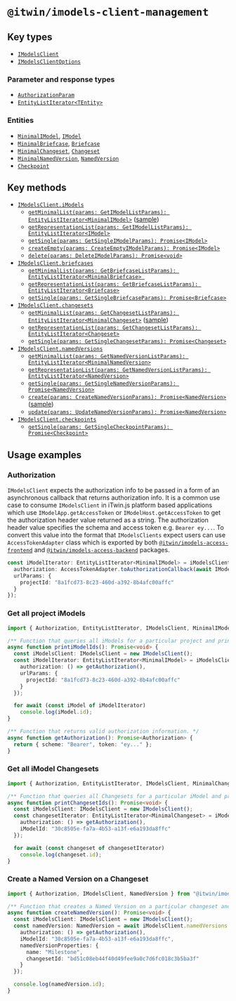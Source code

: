 # `@itwin/imodels-client-management`

## Key types
- [`IModelsClient`](../clients/imodels-client-management/src/IModelsClient.ts#L27)
- [`IModelsClientOptions`](../clients/imodels-client-management/src/IModelsClient.ts#L13)

### Parameter and response types
- [`AuthorizationParam`](../clients/imodels-client-management/src/base/interfaces/CommonInterfaces.ts#L38)
- [`EntityListIterator<TEntity>`](../clients/imodels-client-management/src/base/iterators/EntityListIterator.ts#L11)

### Entities
- [`MinimalIModel`](../clients/imodels-client-management/src/base/interfaces/apiEntities/IModelInterfaces.ts#L39), [`IModel`](../clients/imodels-client-management/src/base/interfaces/apiEntities/IModelInterfaces.ts#L47)
- [`MinimalBriefcase`](../clients/imodels-client-management/src/base/interfaces/apiEntities/BriefcaseInterfaces.ts#L8), [`Briefcase`](../clients/imodels-client-management/src/base/interfaces/apiEntities/BriefcaseInterfaces.ts#L15)
- [`MinimalChangeset`](../clients/imodels-client-management/src/base/interfaces/apiEntities/ChangesetInterfaces.ts#L61), [`Changeset`](../clients/imodels-client-management/src/base/interfaces/apiEntities/ChangesetInterfaces.ts#L87)
- [`MinimalNamedVersion`](../clients/imodels-client-management/src/base/interfaces/apiEntities/NamedVersionInterfaces.ts#L16), [`NamedVersion`](../clients/imodels-client-management/src/base/interfaces/apiEntities/NamedVersionInterfaces.ts#L34)
- [`Checkpoint`](../clients/imodels-client-management/src/base/interfaces/apiEntities/CheckpointInterfaces.ts#L38)

## Key methods
- [`IModelsClient.iModels`](../clients/imodels-client-management/src/IModelsClient.ts#L44)
  - [`getMinimalList(params: GetIModelListParams): EntityListIterator<MinimalIModel>`](../clients/imodels-client-management/src/operations/imodel/IModelOperations.ts#L17) ([sample](#get-all-project-imodels))
  - [`getRepresentationList(params: GetIModelListParams): EntityListIterator<IModel>`](../clients/imodels-client-management/src/operations/imodel/IModelOperations.ts#L33)
  - [`getSingle(params: GetSingleIModelParams): Promise<IModel>`](../clients/imodels-client-management/src/operations/imodel/IModelOperations.ts#L48)
  - [`createEmpty(params: CreateEmptyIModelParams): Promise<IModel>`](../clients/imodels-client-management/src/operations/imodel/IModelOperations.ts#L)
  - [`delete(params: DeleteIModelParams): Promise<void>`](../clients/imodels-client-management/src/operations/imodel/IModelOperations.ts#L)
- [`IModelsClient.briefcases`](../clients/imodels-client-management/src/IModelsClient.ts#L49)
  - [`getMinimalList(params: GetBriefcaseListParams): EntityListIterator<MinimalBriefcase> `](../clients/imodels-client-management/src/operations/briefcase/BriefcaseOperations.ts#L19)
  - [`getRepresentationList(params: GetBriefcaseListParams): EntityListIterator<Briefcase>`](../clients/imodels-client-management/src/operations/briefcase/BriefcaseOperations.ts#L36)
  - [`getSingle(params: GetSingleBriefcaseParams): Promise<Briefcase>`](../clients/imodels-client-management/src/operations/briefcase/BriefcaseOperations.ts#L52)
- [`IModelsClient.changesets`](../clients/imodels-client-management/src/IModelsClient.ts#L54)
  - [`getMinimalList(params: GetChangesetListParams): EntityListIterator<MinimalChangeset>`](../clients/imodels-client-management/src/operations/changeset/ChangesetOperations.ts#L30) ([sample](#get-all-imodel-changesets))
  - [`getRepresentationList(params: GetChangesetListParams): EntityListIterator<Changeset>`](../clients/imodels-client-management/src/operations/changeset/ChangesetOperations.ts#L48)
  - [`getSingle(params: GetSingleChangesetParams): Promise<Changeset>`](../clients/imodels-client-management/src/operations/changeset/ChangesetOperations.ts#L70)
- [`IModelsClient.namedVersions`](../clients/imodels-client-management/src/IModelsClient.ts#L59)
  - [`getMinimalList(params: GetNamedVersionListParams): EntityListIterator<MinimalNamedVersion>`](../clients/imodels-client-management/src/operations/named-version/NamedVersionOperations.ts#L19)
  - [`getRepresentationList(params: GetNamedVersionListParams): EntityListIterator<NamedVersion>`](../clients/imodels-client-management/src/operations/named-version/NamedVersionOperations.ts#L37)
  - [`getSingle(params: GetSingleNamedVersionParams): Promise<NamedVersion>`](../clients/imodels-client-management/src/operations/named-version/NamedVersionOperations.ts#L53)
  - [`create(params: CreateNamedVersionParams): Promise<NamedVersion>`](../clients/imodels-client-management/src/operations/named-version/NamedVersionOperations.ts#L68) ([sample](#create-a-named-version-on-a-changeset))
  - [`update(params: UpdateNamedVersionParams): Promise<NamedVersion>`](../clients/imodels-client-management/src/operations/named-version/NamedVersionOperations.ts#L85)
- [`IModelsClient.checkpoints`](../clients/imodels-client-management/src/IModelsClient.ts#L64)
  - [`getSingle(params: GetSingleCheckpointParams): Promise<Checkpoint>`](../clients/imodels-client-management/src/operations/checkpoint/CheckpointOperations.ts#L19)

## Usage examples

### Authorization

`IModelsClient` expects the authorization info to be passed in a form of an asynchronous callback that returns authorization info. It is a common use case to consume `IModelsClient` in iTwin.js platform based applications which use `IModelApp.getAccessToken` or `IModelHost.getAccessToken` to get the authorization header value returned as a string. The authorization header value specifies the schema and access token e.g. `Bearer ey...`. To convert this value into the format that `IModelsClients` expect users can use `AccessTokenAdapter` class which is exported by both [`@itwin/imodels-access-frontend`](../../itwin-platform-access/imodels-access-frontend/src/interface-adapters/AccessTokenAdapter.ts) and [`@itwin/imodels-access-backend`](../../itwin-platform-access/imodels-access-backend/src/interface-adapters/AccessTokenAdapter.ts) packages.
```typescript
const iModelIterator: EntityListIterator<MinimalIModel> = iModelsClient.iModels.getMinimalList({
  authorization: AccessTokenAdapter.toAuthorizationCallback(await IModelApp.getAccessToken()),
  urlParams: {
    projectId: "8a1fcd73-8c23-460d-a392-8b4afc00affc"
  }
});
```

### Get all project iModels
```typescript
import { Authorization, EntityListIterator, IModelsClient, MinimalIModel } from "@itwin/imodels-client-management";

/** Function that queries all iModels for a particular project and prints their ids to the console. */
async function printiModelIds(): Promise<void> {
  const iModelsClient: IModelsClient = new IModelsClient();
  const iModelIterator: EntityListIterator<MinimalIModel> = iModelsClient.iModels.getMinimalList({
    authorization: () => getAuthorization(),
    urlParams: {
      projectId: "8a1fcd73-8c23-460d-a392-8b4afc00affc"
    }
  });

  for await (const iModel of iModelIterator)
    console.log(iModel.id);
}

/** Function that returns valid authorization information. */
async function getAuthorization(): Promise<Authorization> {
  return { scheme: "Bearer", token: "ey..." };
}
```

### Get all iModel Changesets
```typescript
import { Authorization, EntityListIterator, IModelsClient, MinimalChangeset } from "@itwin/imodels-client-management";

/** Function that queries all Changesets for a particular iModel and prints their ids to the console. */
async function printChangesetIds(): Promise<void> {
  const iModelsClient: IModelsClient = new IModelsClient();
  const changesetIterator: EntityListIterator<MinimalChangeset> = iModelsClient.changesets.getMinimalList({
    authorization: () => getAuthorization(),
    iModelId: "30c8505e-fa7a-4b53-a13f-e6a193da8ffc"
  });

  for await (const changeset of changesetIterator)
    console.log(changeset.id);
}
```

### Create a Named Version on a Changeset
```typescript
import { Authorization, IModelsClient, NamedVersion } from "@itwin/imodels-client-management";

/** Function that creates a Named Version on a particular changeset and prints its id to the console. */
async function createNamedVersion(): Promise<void> {
  const iModelsClient: IModelsClient = new IModelsClient();
  const namedVersion: NamedVersion = await iModelsClient.namedVersions.create({
    authorization: () => getAuthorization(),
    iModelId: "30c8505e-fa7a-4b53-a13f-e6a193da8ffc",
    namedVersionProperties: {
      name: "Milestone",
      changesetId: "bd51c08eb44f40d49fee9a0c7d6fc018c3b5ba3f"
    }
  });

  console.log(namedVersion.id);
}
```
